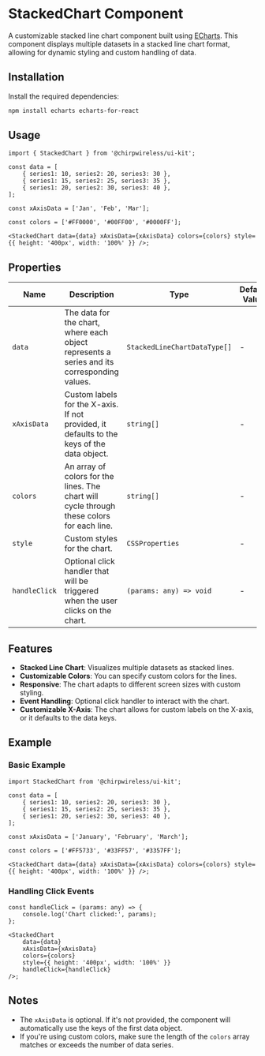# StackedChart Component

A customizable stacked line chart component built using [ECharts](https://echarts.apache.org/). This component displays multiple datasets in a stacked line chart format, allowing for dynamic styling and custom handling of data.

## Installation

Install the required dependencies:

```bash
npm install echarts echarts-for-react
```

## Usage

```tsx
import { StackedChart } from '@chirpwireless/ui-kit';

const data = [
    { series1: 10, series2: 20, series3: 30 },
    { series1: 15, series2: 25, series3: 35 },
    { series1: 20, series2: 30, series3: 40 },
];

const xAxisData = ['Jan', 'Feb', 'Mar'];

const colors = ['#FF0000', '#00FF00', '#0000FF'];

<StackedChart data={data} xAxisData={xAxisData} colors={colors} style={{ height: '400px', width: '100%' }} />;
```

## Properties

| Name          | Description                                                                                 | Type                         | Default Value |
| ------------- | ------------------------------------------------------------------------------------------- | ---------------------------- | ------------- |
| `data`        | The data for the chart, where each object represents a series and its corresponding values. | `StackedLineChartDataType[]` | -             |
| `xAxisData`   | Custom labels for the X-axis. If not provided, it defaults to the keys of the data object.  | `string[]`                   | -             |
| `colors`      | An array of colors for the lines. The chart will cycle through these colors for each line.  | `string[]`                   | -             |
| `style`       | Custom styles for the chart.                                                                | `CSSProperties`              | -             |
| `handleClick` | Optional click handler that will be triggered when the user clicks on the chart.            | `(params: any) => void`      | -             |

## Features

- **Stacked Line Chart**: Visualizes multiple datasets as stacked lines.
- **Customizable Colors**: You can specify custom colors for the lines.
- **Responsive**: The chart adapts to different screen sizes with custom styling.
- **Event Handling**: Optional click handler to interact with the chart.
- **Customizable X-Axis**: The chart allows for custom labels on the X-axis, or it defaults to the data keys.

## Example

### Basic Example

```tsx
import StackedChart from '@chirpwireless/ui-kit';

const data = [
    { series1: 10, series2: 20, series3: 30 },
    { series1: 15, series2: 25, series3: 35 },
    { series1: 20, series2: 30, series3: 40 },
];

const xAxisData = ['January', 'February', 'March'];

const colors = ['#FF5733', '#33FF57', '#3357FF'];

<StackedChart data={data} xAxisData={xAxisData} colors={colors} style={{ height: '400px', width: '100%' }} />;
```

### Handling Click Events

```tsx
const handleClick = (params: any) => {
    console.log('Chart clicked:', params);
};

<StackedChart
    data={data}
    xAxisData={xAxisData}
    colors={colors}
    style={{ height: '400px', width: '100%' }}
    handleClick={handleClick}
/>;
```

## Notes

- The `xAxisData` is optional. If it's not provided, the component will automatically use the keys of the first data object.
- If you're using custom colors, make sure the length of the `colors` array matches or exceeds the number of data series.
